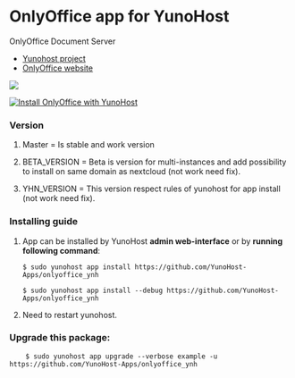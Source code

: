 # OnlyOffice app for YunoHost
OnlyOffice Document Server

- [Yunohost project](https://yunohost.org)
- [OnlyOffice website](https://www.onlyoffice.com)

![](http://kaosenlared.net/wp-content/uploads/2016/10/onlyoffyce-2.jpg)


[![Install OnlyOffice with YunoHost](https://install-app.yunohost.org/install-with-yunohost.png)](https://install-app.yunohost.org/?app=onlyoffice)

### Version

1. Master = Is stable and work version

2. BETA_VERSION = Beta is version for multi-instances and add possibility to install on same domain as nextcloud (not work need fix).

3. YHN_VERSION = This version respect rules of yunohost for app install (not work need fix).

### Installing guide

 1. App can be installed by YunoHost **admin web-interface** or by **running following command**:

        $ sudo yunohost app install https://github.com/YunoHost-Apps/onlyoffice_ynh
         
        $ sudo yunohost app install --debug https://github.com/YunoHost-Apps/onlyoffice_ynh
         
 2. Need to restart yunohost.
 
### Upgrade this package:

        $ sudo yunohost app upgrade --verbose example -u https://github.com/YunoHost-Apps/onlyoffice_ynh


